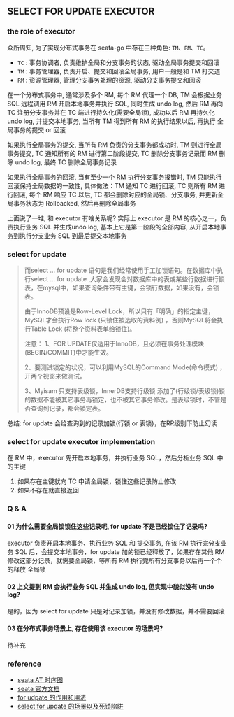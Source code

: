 ## SELECT FOR UPDATE EXECUTOR

### the role of executor
众所周知, 为了实现分布式事务在 seata-go 中存在三种角色: `TM`、`RM`、`TC`。

- ` TC ` : 事务协调者, 负责维护全局和分支事务的状态, 驱动全局事务提交和回滚
- ` TM ` : 事务管理器, 负责开启、提交和回滚全局事务, 用户一般是和 TM 打交道
- ` RM ` : 资源管理器, 管理分支事务处理的资源, 驱动分支事务提交和回滚

在一个分布式事务中, 通常涉及多个 RM, 每个 RM 代理一个 DB, TM 会根据业务 SQL 远程调用 RM 开启本地事务并执行 SQL, 同时生成 undo log, 然后 RM 再向 TC 注册分支事务并在 TC 端进行持久化(需要全局锁), 成功以后 RM 再持久化 undo log, 并提交本地事务, 当所有 TM 得到所有 RM 的执行结果以后, 再执行 全局事务的提交 or 回滚

如果执行全局事务的提交, 当所有 RM 负责的分支事务都成功时, TM 则进行全局事务提交, TC 通知所有的 RM 进行第二阶段提交, TC 删除分支事务记录而 RM 删除 undo log, 最终 TC 删除全局事务记录

如果执行全局事务的回滚, 当有至少一个 RM 执行分支事务报错时, TM 只能执行回滚保持全局数据的一致性, 具体做法：TM 通知 TC 进行回滚, TC 则所有 RM 进行回滚, 每个 RM 响应 TC 以后, TC 都会删除对应的全局锁、分支事务, 并更新全局事务状态为 Rollbacked, 然后再删除全局事务

上面说了一堆, 和 executor 有啥关系呢? 实际上 executor 是 RM 的核心之一，负责执行业务 SQL 并生成undo log, 基本上它是第一阶段的全部内容, 从开启本地事务到执行分支业务 SQL 到最后提交本地事务

### select for update
> 而select … for update 语句是我们经常使用手工加锁语句。在数据库中执行select … for update ,大家会发现会对数据库中的表或某些行数据进行锁表，在mysql中，如果查询条件带有主键，会锁行数据，如果没有，会锁表。
>
> 由于InnoDB预设是Row-Level Lock，所以只有「明确」的指定主键，MySQL才会执行Row lock (只锁住被选取的资料例) ，否则MySQL将会执行Table Lock (将整个资料表单给锁住)。
>
> 注意：
> 1、FOR UPDATE仅适用于InnoDB，且必须在事务处理模块(BEGIN/COMMIT)中才能生效。
>
> 2、要测试锁定的状况，可以利用MySQL的Command Mode(命令模式) ，开两个视窗来做测试。
>
> 3、Myisam 只支持表级锁，InnerDB支持行级锁 添加了(行级锁/表级锁)锁的数据不能被其它事务再锁定，也不被其它事务修改。是表级锁时，不管是否查询到记录，都会锁定表。

总结: for update 会给查询到的记录加锁(行锁 or 表锁)，在RR级别下防止幻读


### select for update executor implementation
在 RM 中，executor 先开启本地事务，并执行业务 SQL，然后分析业务 SQL 中的主键
1. 如果存在主键就向 TC 申请全局锁，锁住这些记录防止修改
2. 如果不存在就直接返回


### Q & A

#### 01 为什么需要全局锁锁住这些记录呢, for update 不是已经锁住了记录吗?
executor 负责开启本地事务、执行业务 SQL 和 提交事务, 在该 RM 执行完分支业务 SQL 后，会提交本地事务，for update 加的锁已经释放了，如果存在其他 RM 修改这部分记录，就需要全局锁，等所有 RM 执行完所有分支事务以后再一个个的释放 全局锁

#### 02 上文提到 RM 会执行业务 SQL 并生成 undo log, 但实现中貌似没有 undo log?
是的，因为 select for update 只是对记录加锁，并没有修改数据，并不需要回滚

#### 03 在分布式事务场景上, 存在使用该 executor 的场景吗?
待补充


### reference
- [seata AT 时序图](https://www.processon.com/view/link/62dd28a1e0b34d1e9bd98766)
- [seata 官方文档](https://seata.io/zh-cn/docs/overview/what-is-seata.html)
- [for udpate 的作用和用法](https://www.cnblogs.com/banma/p/11797560.html)
- [select for update 的场景以及死锁陷阱](https://www.cnblogs.com/qilong853/p/9427145.html)




